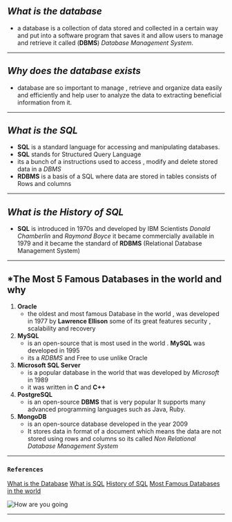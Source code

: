 ## *What is the database*
- a database is a collection of data stored and collected in a certain way and put into a software program that saves it and allow users to manage and retrieve it called (**DBMS**) *Database Management System*.
- - - - -
## *Why does the database exists*
- database are so important to manage , retrieve and organize data easily and efficiently and help user to analyze the data to extracting beneficial information from it.
- - - -  
## *What is the SQL*
- **SQL** is a standard language for accessing and manipulating databases.
- **SQL** stands for Structured Query Language
- its a bunch of a instructions used to access , modify and delete stored data in a *DBMS*
- **RDBMS** is a basis of a SQL where data are stored in tables consists of Rows and columns 
- - - - 
## *What is the History of SQL*
- **SQL** is introduced in 1970s and developed by IBM Scientists *Donald Chamberlin* and *Raymond Boyce*
  it became commercially available in 1979 and it became the standard of **RDBMS** (Relational Database Management System)
- - - - - 
## *The Most 5 Famous Databases in the world and why 
 1. **Oracle**
    -  the oldest and most famous Database in the world , was developed in 1977 by **Lawrence Ellison** some of its great features security , scalability and recovery
 2. **MySQL**
     - is an open-source that is most used in the world . **MySQL** was developed in 1995  
     - its a *RDBMS* and Free to use unlike Oracle 
3. **Microsoft SQL Server** 
     - is a  popular database in the world  that was developed by  *Microsoft* in 1989
     - it was written in **C** and **C++** 
4. **PostgreSQL**
     - is an open-source **DBMS** that is very popular It supports many advanced programming languages such as Java, Ruby.
5. **MongoDB**
     - is an open-source database developed in the year 2009
     - It stores data in format of a document  which means the data are not stored using rows and columns so its called *Non Relational Database Management System*
- - - - - - - 
### `References`
[What is the Database](https://www.geeksforgeeks.org/what-is-database/)
[What is SQL](https://www.w3schools.com/sql/sql_intro.asp)
[History of SQL](https://www.ibm.com/think/topics/structured-query-language)
[Most Famous Databases in the world](https://www.geeksforgeeks.org/most-popular-databases/)


![How are you going](https://www.google.com/imgres?q=How%20are%20you%20going%20%20photo&imgurl=https%3A%2F%2Fpng.pngtree.com%2Ftemplate%2F20210816%2Fourmid%2Fpngtree-postcard-with-cute-dinosaurs-asking-how-are-you-image_570235.jpg&imgrefurl=https%3A%2F%2Fpngtree.com%2Ffree-png-vectors%2Fhow-are-you&docid=n7fKG3icgyyvHM&tbnid=0TXv7XZW0JiZFM&vet=12ahUKEwix-J27iquLAxXFRaQEHdFvGX4QM3oECHMQAA..i&w=360&h=360&hcb=2&ved=2ahUKEwix-J27iquLAxXFRaQEHdFvGX4QM3oECHMQAA)
- - - - - - - 

